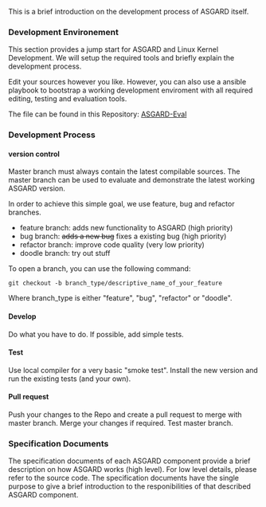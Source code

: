 This is a brief introduction on the development process of ASGARD itself. 

### Development Environement
This section provides a jump start for ASGARD and Linux Kernel Development. 
We will setup the required tools and briefly explain the development process.

Edit your sources however you like. However, you can also use a ansible playbook
to bootstrap a working development enviroment with all required editing, testing and evaluation tools. 

The file can be found in this Repository: [ASGARD-Eval](https://github.com/Distributed-Systems-Programming-Group/ASGARD-Eval)


### Development Process
#### version control 
Master branch must always contain the latest compilable sources. 
The master branch can be used to evaluate and demonstrate the latest working ASGARD version.

In order to achieve this simple goal, we use feature, bug and refactor branches. 
- feature branch: adds new functionality to ASGARD (high priority)
- bug branch: ~~adds a new bug~~ fixes a existing bug (high priority)
- refactor branch: improve code quality (very low priority)
- doodle branch: try out stuff 

To open a branch, you can use the following command:
```
git checkout -b branch_type/descriptive_name_of_your_feature
```
Where branch_type is either "feature", "bug", "refactor" or "doodle". 

#### Develop
Do what you have to do. If possible, add simple tests.

#### Test
Use local compiler for a very basic "smoke test". 
Install the new version and run the existing tests (and your own).

#### Pull request
Push your changes to the Repo and create a pull request to merge with master branch.
Merge your changes if required. Test master branch.


### Specification Documents

The specification documents of each ASGARD component provide a
brief description on how ASGARD works (high level).
For low level details, please refer to the source code. 
The specification documents have the single purpose to give a 
brief introduction to the responibilities of that described ASGARD component.
